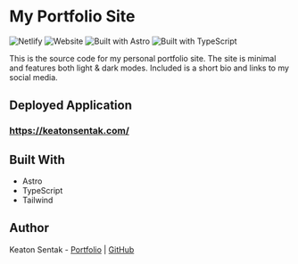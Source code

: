 # My Portfolio Site

![Netlify](https://img.shields.io/netlify/6a8dd600-b1ee-499c-804c-06ad88e21f38)
![Website](https://img.shields.io/website?url=https%3A%2F%2Fkeatonsentak.com)
![Built with Astro](https://img.shields.io/badge/Built_with-Astro-70038c?labelColor=5b5b5b&style=flat)
![Built with TypeScript](https://img.shields.io/badge/Built_with-TypeScript-2d79c7?labelColor=5b5b5b&style=flat)

This is the source code for my personal portfolio site. The site is minimal and features both light & dark modes. Included is a short bio and links to my social media.

## Deployed Application

### https://keatonsentak.com/

## Built With

- Astro
- TypeScript
- Tailwind

## Author

Keaton Sentak - [Portfolio](https://keatonsentak.com) | [GitHub](https://github.com/ksentak)
